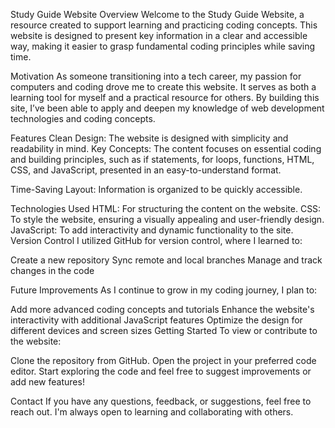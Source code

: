 Study Guide Website
Overview
Welcome to the Study Guide Website, a resource created to support learning and practicing coding concepts. This website is designed to present key information in a clear and accessible way, making it easier to grasp fundamental coding principles while saving time.

Motivation
As someone transitioning into a tech career, my passion for computers and coding drove me to create this website. It serves as both a learning tool for myself and a practical resource for others. By building this site, I’ve been able to apply and deepen my knowledge of web development technologies and coding concepts.

Features
Clean Design: The website is designed with simplicity and readability in mind.
Key Concepts: The content focuses on essential coding and building principles, such as if statements, for loops, functions, HTML, CSS, and JavaScript, presented in an easy-to-understand format.

Time-Saving Layout: Information is organized to be quickly accessible.

Technologies Used
HTML: For structuring the content on the website.
CSS: To style the website, ensuring a visually appealing and user-friendly design.
JavaScript: To add interactivity and dynamic functionality to the site.
Version Control
I utilized GitHub for version control, where I learned to:

Create a new repository
Sync remote and local branches
Manage and track changes in the code

Future Improvements
As I continue to grow in my coding journey, I plan to:

Add more advanced coding concepts and tutorials
Enhance the website's interactivity with additional JavaScript features
Optimize the design for different devices and screen sizes
Getting Started
To view or contribute to the website:

Clone the repository from GitHub.
Open the project in your preferred code editor.
Start exploring the code and feel free to suggest improvements or add new features!

Contact
If you have any questions, feedback, or suggestions, feel free to reach out. I'm always open to learning and collaborating with others.

